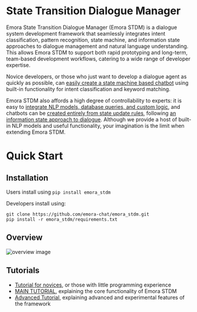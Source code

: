 # State Transition Dialogue Manager

Emora State Transition Dialogue Manager (Emora STDM) is a dialogue system development framework that seamlessly integrates intent classification, pattern recognition, state machine, and information state approaches to dialogue management and natural language understanding. This allows Emora STDM to support both rapid prototyping and long-term, team-based development workflows, catering to a wide range of developer expertise.

Novice developers, or those who just want to develop a dialogue agent as quickly as possible, can [easily create a state machine based chatbot](/docs/NoviceTutorial.md) using built-in functionality for intent classification and keyword matching. 

Emora STDM also affords a high degree of controllability to experts: it is easy to [integrate NLP models, database queries, and custom logic](), and chatbots can be [created entirely from state update rules](), following [an information state approach to dialogue](https://people.ict.usc.edu/~traum/Papers/traumlarsson.pdf). Although we provide a host of built-in NLP models and useful functionality, your imagination is the limit when extending Emora STDM.

# Quick Start

## Installation

Users install using `pip install emora_stdm`

Developers install using:
```
git clone https://github.com/emora-chat/emora_stdm.git
pip install -r emora_stdm/requirements.txt
```

## Overview

![overview image](https://github.com/emora-chat/emora_stdm/blob/master/docs/Approach_%20Demo_%20emora_stdm.svg)

## Tutorials

* [Tutorial for novices](/docs/NoviceTutorial.md), or those with little programming experience
* [MAIN TUTORIAL](), explaining the core functionality of Emora STDM
* [Advanced Tutorial](), explaining advanced and experimental features of the framework
